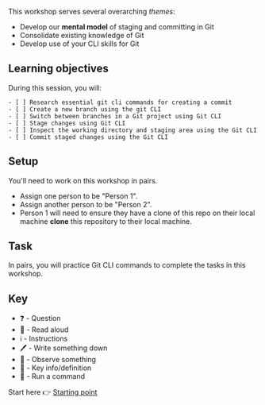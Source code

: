 
This workshop serves several overarching _themes_:

- Develop our **mental model** of staging and committing in Git
- Consolidate existing knowledge of Git
- Develop use of your CLI skills for Git


## Learning objectives

During this session, you will:

```objectives
- [ ] Research essential git cli commands for creating a commit
- [ ] Create a new branch using the git CLI
- [ ] Switch between branches in a Git project using Git CLI
- [ ] Stage changes using Git CLI
- [ ] Inspect the working directory and staging area using the Git CLI
- [ ] Commit staged changes using the Git CLI
```

## Setup

You'll need to work on this workshop in pairs.

- Assign one person to be "Person 1".
- Assign another person to be "Person 2".
- Person 1 will need to ensure they have a clone of this repo on their local machine **clone** this repository to their local machine.


## Task

In pairs, you will practice Git CLI commands to complete the tasks in this workshop.

## Key

- ❓ - Question
- 📖 - Read aloud
- ℹ️ - Instructions
- 🖊️ - Write something down
- 👀 - Observe something
- 🔑 - Key info/definition
- 🏃 - Run a command


Start here 👉 [Starting point](https://github.com/CodeYourFuture/CYF-Workshops/blob/new-git-cli-workshop/git-cli/working-directory.md)
